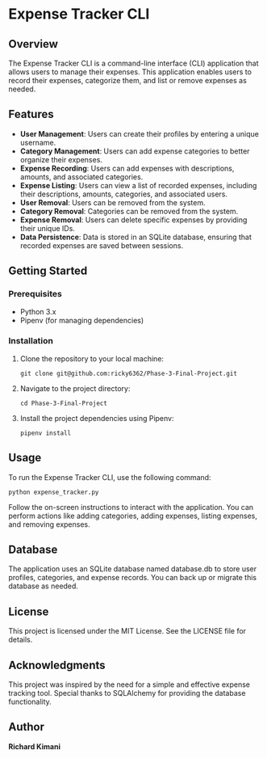 # Expense Tracker CLI

## Overview

The Expense Tracker CLI is a command-line interface (CLI) application that allows users to manage their expenses. This application enables users to record their expenses, categorize them, and list or remove expenses as needed.

## Features

- **User Management**: Users can create their profiles by entering a unique username.
- **Category Management**: Users can add expense categories to better organize their expenses.
- **Expense Recording**: Users can add expenses with descriptions, amounts, and associated categories.
- **Expense Listing**: Users can view a list of recorded expenses, including their descriptions, amounts, categories, and associated users.
- **User Removal**: Users can be removed from the system.
- **Category Removal**: Categories can be removed from the system.
- **Expense Removal**: Users can delete specific expenses by providing their unique IDs.
- **Data Persistence**: Data is stored in an SQLite database, ensuring that recorded expenses are saved between sessions.

## Getting Started

### Prerequisites

- Python 3.x
- Pipenv (for managing dependencies)

### Installation

1. Clone the repository to your local machine:

   ```
   git clone git@github.com:ricky6362/Phase-3-Final-Project.git

2. Navigate to the project directory:
    ```
    cd Phase-3-Final-Project

3. Install the project dependencies using Pipenv:
    ```
    pipenv install

## Usage
To run the Expense Tracker CLI, use the following command:
    
    python expense_tracker.py

Follow the on-screen instructions to interact with the application. You can perform actions like adding categories, adding expenses, listing expenses, and removing expenses.

## Database
The application uses an SQLite database named database.db to store user profiles, categories, and expense records. You can back up or migrate this database as needed.

## License
This project is licensed under the MIT License. See the LICENSE file for details.

## Acknowledgments
This project was inspired by the need for a simple and effective expense tracking tool.
Special thanks to SQLAlchemy for providing the database functionality.

## Author
**Richard Kimani** 